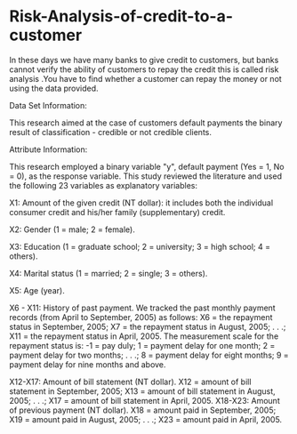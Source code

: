 # Risk-Analysis-of-credit-to-a-customer
In these days we have many banks to give credit to customers, but banks cannot verify the ability of customers to repay the credit this is called risk analysis .You have to find whether a customer can repay the money or not using the data provided.


Data Set Information:

This research aimed at the case of customers default payments the binary result of classification - credible or not credible clients. 


Attribute Information:

This research employed a binary variable "y", default payment (Yes = 1, No = 0), as the response variable. This study reviewed the literature and used the following 23 variables as explanatory variables:


X1: Amount of the given credit (NT dollar): it includes both the individual consumer credit and his/her family (supplementary) credit.

X2: Gender (1 = male; 2 = female).

X3: Education (1 = graduate school; 2 = university; 3 = high school; 4 = others).

X4: Marital status (1 = married; 2 = single; 3 = others).

X5: Age (year).

X6 - X11: History of past payment. We tracked the past monthly payment records (from April to September, 2005) as follows: 
X6 = the repayment status in September, 2005; 
X7 = the repayment status in August, 2005; . . .;
X11 = the repayment status in April, 2005. 
The measurement scale for the repayment status is: -1 = pay duly; 
1 = payment delay for one month;
 2 = payment delay for two months; . . .; 
8 = payment delay for eight months; 
9 = payment delay for nine months and above.


X12-X17: Amount of bill statement (NT dollar). 
X12 = amount of bill statement in September, 2005; 
X13 = amount of bill statement in August, 2005; . . .; 
X17 = amount of bill statement in April, 2005.
X18-X23: Amount of previous payment (NT dollar). 
X18 = amount paid in September, 2005; X19 = amount paid in August, 2005; . . .;
X23 = amount paid in April, 2005.
